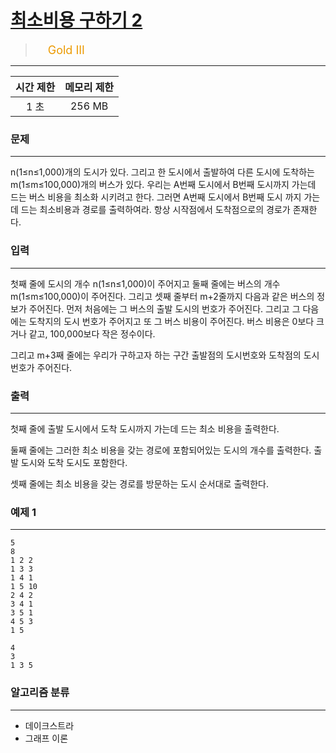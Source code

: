 # [최소비용 구하기 2](https://www.acmicpc.net/problem/11779)

> <img src="https://d2gd6pc034wcta.cloudfront.net/tier/13.svg" width="16" heigth="21" style = "vertical-align: middle;"/>&nbsp;<span style="font-size: 18px; color: #ec9a00;">Gold III</span>

***

<div align="center">

|시간 제한|메모리 제한|
|:---:|:---:|
|1 초 |256 MB|

</div>

### 문제

***

n(1≤n≤1,000)개의 도시가 있다. 그리고 한 도시에서 출발하여 다른 도시에 도착하는 m(1≤m≤100,000)개의 버스가 있다. 우리는 A번째 도시에서 B번째 도시까지 가는데 드는 버스 비용을 최소화 시키려고 한다. 그러면 A번째 도시에서 B번째 도시 까지 가는데 드는 최소비용과 경로를 출력하여라. 항상 시작점에서 도착점으로의 경로가 존재한다.

### 입력

***

첫째 줄에 도시의 개수 n(1≤n≤1,000)이 주어지고 둘째 줄에는 버스의 개수 m(1≤m≤100,000)이 주어진다. 그리고 셋째 줄부터 m+2줄까지 다음과 같은 버스의 정보가 주어진다. 먼저 처음에는 그 버스의 출발 도시의 번호가 주어진다. 그리고 그 다음에는 도착지의 도시 번호가 주어지고 또 그 버스 비용이 주어진다. 버스 비용은 0보다 크거나 같고, 100,000보다 작은 정수이다.

그리고 m+3째 줄에는 우리가 구하고자 하는 구간 출발점의 도시번호와 도착점의 도시번호가 주어진다.

### 출력

***

첫째 줄에 출발 도시에서 도착 도시까지 가는데 드는 최소 비용을 출력한다.

둘째 줄에는 그러한 최소 비용을 갖는 경로에 포함되어있는 도시의 개수를 출력한다. 출발 도시와 도착 도시도 포함한다.

셋째 줄에는 최소 비용을 갖는 경로를 방문하는 도시 순서대로 출력한다.

### 예제 1

***

```
5
8
1 2 2
1 3 3
1 4 1
1 5 10
2 4 2
3 4 1
3 5 1
4 5 3
1 5
```

```
4
3
1 3 5
```

### 알고리즘 분류

***

* 데이크스트라
* 그래프 이론

